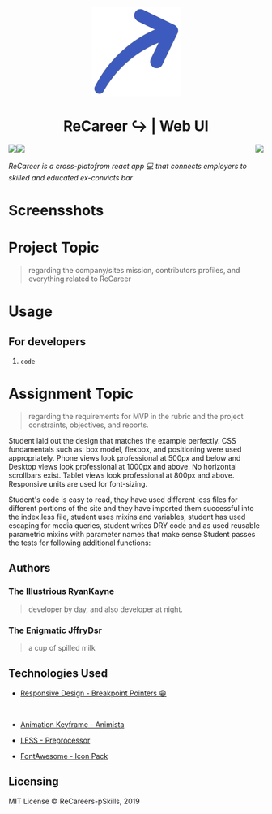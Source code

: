 <p align="center"><img height="175px" width="175px" src="assets/imgs/icons/icon.png"/></p>
<h1 align="center">ReCareer ↪ | Web UI</h1>
<img align="right" src="https://img.shields.io/badge/Made%20with-Tears%20%F0%9F%98%AD%20-blue?style=for-the-badge&logo=appveyor">
<img align="left" src="https://img.shields.io/badge/Developed%20by-jffrydsr%20👩🏿‍💻-red?style=for-the-badge&logo=appveyor">
<img src="https://img.shields.io/badge/Developed%20by-ryankayne%20%F0%9F%91%A8%F0%9F%8F%BF%E2%80%8D%F0%9F%92%BB-red?style=for-the-badge&logo=appveyor">


<i align="center">ReCareer is a cross-platofrom react app 💻 that connects employers to skilled and educated ex-convicts bar</i></h3>



 # Screensshots
# Project Topic 
> regarding the company/sites mission, contributors profiles, and everything related to ReCareer


# Usage 
## For developers 
1. ```code```

# Assignment Topic 
> regarding the requirements for MVP in the rubric and the project constraints, objectives, and reports. 

Student laid out the design that matches the example perfectly. CSS fundamentals such as: box model, flexbox, and positioning were used appropriately.
Phone views look professional at 500px and below and Desktop views look professional at 1000px and above. 
No horizontal scrollbars exist. Tablet views look professional at 800px and above. 
Responsive units are used for font-sizing.

Student's code is easy to read, they have used different less files for different portions of the site and they have imported them successful into the index.less file, student uses mixins and variables, student has used escaping for media queries, student writes DRY code and as used reusable parametric mixins with parameter names that make sense
Student passes the tests for following additional functions:
## Authors
### The Illustrious RyanKayne 
> developer by day, and also developer at night. 

### The Enigmatic JffryDsr 
> a cup of spilled milk 

## Technologies Used 
*  [Responsive Design - Breakpoint Pointers 😁]("https://www.freecodecamp.org/news/the-100-correct-way-to-do-css-breakpoints-88d6a5ba1862/")
<br>

* [Animation Keyframe - Animista]("https://animista.com")

* [LESS - Preprocessor]("https://less.com")
* [FontAwesome - Icon Pack]("")

## Licensing 
MIT License © ReCareers-pSkills, 2019
